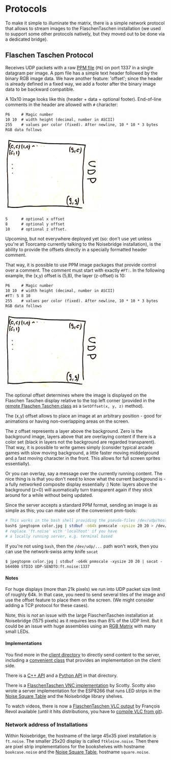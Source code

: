 Protocols
=========

To make it simple to illuminate the matrix, there is a simple network protocol
that allows to stream images to the FlaschenTaschen installation (we used to
support some other protocols natively, but they moved out to be done via a
dedicated bridge).

## Flaschen Taschen Protocol

Receives UDP packets with a raw [PPM file][ppm] (`P6`) on port 1337 in a
single datagram per image.
A ppm file has a simple text header followed by the binary RGB image data.
We have another feature: 'offset'; since the header is already defined in a
fixed way, we add a footer after the binary image data to be backward compatible.

A 10x10 image looks like this (header + data + optional footer). End-of-line
comments in the header are allowed with `#` character:

```
P6     # Magic number
10 10  # width height (decimal, number in ASCII)
255    # values per color (fixed). After newline, 10 * 10 * 3 bytes RGB data follows
```
![](../img/udp.png)<br/>
```
5      # optional x offset
8      # optional y offset
10     # optional z offset.
```

Upcoming, but not everywhere deployed yet (so: don't use yet unless you're
at Toorcamp currently talking to the Noisebridge installation), is the ability
to provide the offsets directly in a specially formatted header comment.

That way, it is possible to use PPM image packages that provide control over
a comment. The comment must start with exactly `#FT:`. In the following example,
the (x,y) offset is (5,8), the layer (z-offset) is 10:

```
P6     # Magic number
10 10  # width height (decimal, number in ASCII)
#FT: 5 8 10
255    # values per color (fixed). After newline, 10 * 10 * 3 bytes RGB data follows
```
![](../img/udp.png)<br/>

The optional offset determines where the image is displayed on the
Flaschen Taschen display relative to the top left corner (provided in the
[remote Flaschen Taschen class][remote-ft] as a `SetOffset(x, y, z)` method).

The (x,y) offset allows to place an image at an arbitrary position - good
for animations or having non-overlapping areas on the screen.

The z offset represents a layer above the background. Zero is the background
image, layers above that are overlaying content if there is a color set (black
in layers not the background are regarded transparent).
That way, it is possible to write games simply (consider typical arcade games
with slow moving background, a little faster moving middelground and a fast
moving character in the front. This allows for full screen sprites essentially).

Or you can overlay, say a message over the currently running content.
The nice thing is is that you don't need to know what the current background
is - a fully networked composite display essentially :)
Note: layers above the background (z=0) will auomatically turn transparent again
if they stick around for a while without being updated.

Since the server accepts a standard PPM format, sending an image is as
simple as this; you can make use of the convenient pnm-tools:

```bash
# This works in the bash shell providing the pseudo-files /dev/udp/host/port
bash$ jpegtopnm color.jpg | stdbuf -o64k pnmscale -xysize 20 20 > /dev/udp/ft.noise/1337
# replace 'ft.noise' with 'localhost' if you have
# a locally running server, e.g. terminal based
```

If you're not using `bash`, then the `/dev/udp/...` path won't work, then
you can use the network-swiss army knife `socat`
```
$ jpegtopnm color.jpg | stdbuf -o64k pnmscale -xysize 20 20 | socat -b64000 STDIO UDP-SENDTO:ft.noise:1337
```

#### Notes
For huge displays (more than 21k pixels) we run into UDP packet size limit of
roughly 64k. In that case, you need to send several tiles of the image and use
the offset feature to place them on the screen.
(We might consider adding a TCP protocol for these cases).

Note, this is _not_ an issue with the large FlaschenTaschen installation at
Noisebridge (1575 pixels) as it requires less than 8% of the UDP limit. But it
could be an issue with huge assemblies using an
[RGB Matrix](../server#rgb-matrix-panel-display) with many small LEDs.

#### Implementations
You find more in the [client directory](../client) to directly send
content to the server, including a [convenient class][remote-ft] that provides
an implementation on the client side.

There is a [C++ API](../client/udp-flaschen-taschen.h) and
a [Python API](../client/flaschen.py) in that directory.

There is a [FlaschenTaschen VNC implementation](https://github.com/scottyallen/flaschenvnc) by Scotty. Scotty also wrote a server implementation for the ESP8266
that runs LED strips in the [Noise Square Table] and the Noisebridge library
shelves.

To watch videos, there is now a [FlaschenTaschen VLC output](https://git.videolan.org/?p=vlc.git;a=commit;h=cf334f257868d20b6a6ce024994e84ba3e3448c3) by François Revol available (until it hits distributions, you have to [compile VLC from git](https://wiki.videolan.org/UnixCompile/)).

### Network address of Installations
Within Noisebridge, the hostname of the large 45x35 pixel installation
is `ft.noise`.
The smaller 25x20 display is called `ftkleine.noise`.
Then there are pixel strip implementations for
the bookshelves with hostname `bookcase.noise` and
the [Noise Square Table], hostname `square.noise`.

[ppm]: http://netpbm.sourceforge.net/doc/ppm.html
[remote-ft]: ../client/udp-flaschen-taschen.h
[Noise Square Table]: https://noisebridge.net/wiki/Noise_Square_Table